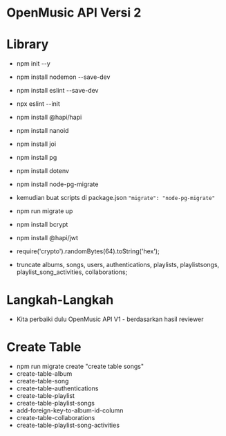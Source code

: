# OpenMusic API Versi 2

# Library
- npm init --y
- npm install nodemon --save-dev
- npm install eslint --save-dev
- npx eslint --init
- npm install @hapi/hapi
- npm install nanoid

- npm install joi
- npm install pg
- npm install dotenv
- npm install node-pg-migrate

- kemudian buat scripts di package.json `"migrate": "node-pg-migrate"`
- npm run migrate up

- npm install bcrypt
- npm install @hapi/jwt
- require('crypto').randomBytes(64).toString('hex');

- truncate albums, songs, users, authentications, playlists, playlistsongs, playlist_song_activities, collaborations;

# Langkah-Langkah

- Kita perbaiki dulu OpenMusic API V1 - berdasarkan hasil reviewer

# Create Table
- npm run migrate create "create table songs"
- create-table-album
- create-table-song
- create-table-authentications
- create-table-playlist
- create-table-playlist-songs
- add-foreign-key-to-album-id-column
- create-table-collaborations
- create-table-playlist-song-activities